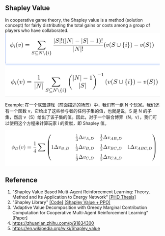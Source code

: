 ## Shapley Value
In cooperative game theory, the Shapley value is a method (solution concept) for fairly distributing the total gains or costs among a group of players who have collaborated.
![alt text](images/shapley_value1.png)


Example: 在一个联盟游戏（前面描述的场景）中，我们有一组 N 个玩家。我们还有一个函数 v，它给出了这些参与者的任何子集的值，也就是说，S 是 N 的子集，然后 v（S）给出了该子集的值。因此，对于一个联合博弈（N，v），我们可以使用这个方程来计算玩家 i 的贡献，即 Shapley 值。

![alt text](images/shapley_value2.png)

## Reference
1. "Shapley Value Based Multi-Agent Reinforcement Learning: Theory, Method and Its Application to Energy Network" [[PHD Thesis]](https://arxiv.org/abs/2402.15324)
2. "Shapley Library" [[Code]](https://shap.readthedocs.io/en/latest/index.html) [[Shapley Value + PPO]](https://github.com/MaximeSzymanski/PPO)
3. "Adaptive Value Decomposition with Greedy Marginal Contribution Computation for Cooperative Multi-Agent Reinforcement Learning" [[Paper]](https://arxiv.org/abs/2302.06872)
3. https://zhuanlan.zhihu.com/p/91834300
4. https://en.wikipedia.org/wiki/Shapley_value

